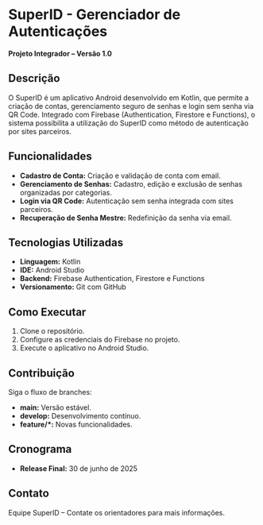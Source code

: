 # SuperID - Gerenciador de Autenticações

**Projeto Integrador – Versão 1.0**

## Descrição
O SuperID é um aplicativo Android desenvolvido em Kotlin, que permite a criação de contas, gerenciamento seguro de senhas e login sem senha via QR Code. Integrado com Firebase (Authentication, Firestore e Functions), o sistema possibilita a utilização do SuperID como método de autenticação por sites parceiros.

## Funcionalidades
- **Cadastro de Conta:** Criação e validação de conta com email.
- **Gerenciamento de Senhas:** Cadastro, edição e exclusão de senhas organizadas por categorias.
- **Login via QR Code:** Autenticação sem senha integrada com sites parceiros.
- **Recuperação de Senha Mestre:** Redefinição da senha via email.

## Tecnologias Utilizadas
- **Linguagem:** Kotlin
- **IDE:** Android Studio
- **Backend:** Firebase Authentication, Firestore e Functions
- **Versionamento:** Git com GitHub

## Como Executar
1. Clone o repositório.
2. Configure as credenciais do Firebase no projeto.
3. Execute o aplicativo no Android Studio.

## Contribuição
Siga o fluxo de branches:
- **main:** Versão estável.
- **develop:** Desenvolvimento contínuo.
- **feature/*:** Novas funcionalidades.

## Cronograma
- **Release Final:** 30 de junho de 2025

## Contato
Equipe SuperID – Contate os orientadores para mais informações.

